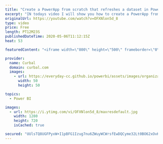```yaml
---
title: "Create a PowerApp from scratch that refreshes a dataset in Power BI using PowerBIIntegration.Refresh"
excerpt: "IN todays video I will show you how to create a PowerApp from scratch and make it refresh the source when published in Power BI.  Link to write back to power bi: https://youtu.be/-dRDKbm-v6Y List to direct query sources in power bi: https://docs.microsoft.com/en-us/power-bi/power-bi-data-sources  Power"
originalUrl: https://youtube.com/watch?v=OFXNlon5d_8
type: video
price: Free
length: PT12M23S
publishedDateTime: 2020-05-06T11:12:15Z
heat: 53

featuredContent: "<iframe width=\"800\" height=\"500\" frameborder=\"0\" src=\"https://www.youtube.com/embed/OFXNlon5d_8\" allow=\"accelerometer; autoplay; encrypted-media; gyroscope; picture-in-picture\" allowfullscreen></iframe>"

provider:
  name: Curbal
  domain: curbal.com
  images:
    - url: https://everyday-cc.github.io/powerbi/assets/images/organizations/curbal.com-50x50.jpg
      width: 50
      height: 50

topics:
  - Power BI

images:
  - url: https://i.ytimg.com/vi/OFXNlon5d_8/maxresdefault.jpg
    width: 1280
    height: 720
    isCached: true

secured: "UUlsTQ8UGFPyxW+I1pBFG1Izug7nu6ZWuyWCWrsfEwDQCyme32Lt0BO62xOvKmrpU98DGV43xcSha9Wd8sz1khnDefgbAkgFc56G5TlnMOx5HRsxlGUsuYJAIGdS7HeZa4pQNivH5YJwyUcRIP1oHsWQhOnPKx9+Pumnbm3pYfIwq346dqc7xoTF9eszyHxXjI5bcEJPVQNXLJgNh5rzKdHxmGX6erDUhq9POd9pB10StfnBxryBMdOZMRlwe1QM7Qef8m9uj+uhlsHGiyNrQWeOe+p3ONldzpusv1AGaGaco/2WuZ4S+X25lOhC6eZV35GXSP6mm47oFLORL2plA8gUs+ajlP1XYFUqxZr/P27SZhPBc5LA+DNV+sRjNNvTBw/Q4gnQCxtk5vi8wYTPcYG5N5rPrlI4a7Nh/cp1IQc=;PQ1LuZObIf7sYbtXhWxUUg=="
---
```


